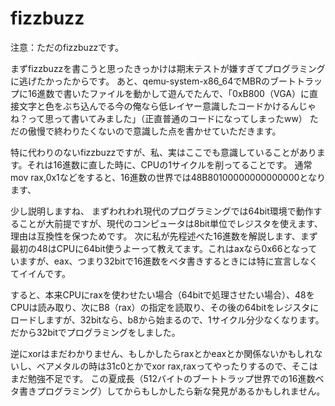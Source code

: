 # fizzbuzz

注意：ただのfizzbuzzです。

まずfizzbuzzを書こうと思ったきっかけは期末テストが嫌すぎてプログラミングに逃げたかったからです。
あと、qemu-system-x86_64でMBRのブートトラップに16進数で書いたファイルを動かして遊んでたんで、「0xB800（VGA）に直接文字と色をぶち込んでる今の俺なら低レイヤー意識したコードかけるんじゃね？って思って書いてみました」（正直普通のコードになってしまったww）
ただの傲慢で終わりたくないので意識した点を書かせていただきます。

特に代わりのないfizzbuzzですが、私、実はここでも意識していることがあります。それは16進数に直した時に、CPUの1サイクルを削ってることです。
通常mov rax,0x1などをすると、16進数の世界では48B80100000000000000となります、

少し説明しますね、
まずわれわれ現代のプログラミングでは64bit環境で動作することが大前提ですが、現代のコンピュータは8bit単位でレジスタを使えます、理由は互換性を保つためです。
次に私が先程述べた16進数を解説します、まず最初の48はCPUに64bit使うよーって教えてます。これはaxなら0x66となっていますが、eax、つまり32bitで16進数をベタ書きするときには特に宣言しなくてイイんです。

すると、本来CPUにraxを使わせたい場合（64bitで処理させたい場合）、48をCPUは読み取り、次にB8（rax）の指定を読取り、その後の64bitをレジスタにロードしますが、32bitなら、b8から始まるので、1サイクル分少なくなります。
だから32bitでプログラミングをしました。

逆にxorはまだわかりません、もしかしたらraxとかeaxとか関係ないかもしれないし、ベアメタルの時は31c0とかでxor rax,raxってやったりするので、そこはまだ勉強不足です。
この夏成長（512バイトのブートトラップ世界での16進数ベタ書きプログラミング）してからもしかしたら新な発見があるかもしれません。
